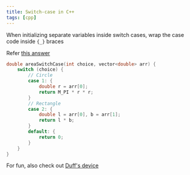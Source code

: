 ```yaml
---
title: Switch-case in C++
tags: [cpp]
---
```


When initializing separate variables inside switch cases, wrap the case code inside `{_}` braces

Refer [this answer](https://stackoverflow.com/a/11578973)

```cpp
double areaSwitchCase(int choice, vector<double> arr) {
    switch (choice) {
        // Circle
        case 1: {
            double r = arr[0];
            return M_PI * r * r;
        }
        // Rectangle
        case 2: {
            double l = arr[0], b = arr[1];
            return l * b;
        }
        default: {
            return 0;
        }
    }
}
```

For fun, also check out [Duff's device](https://belaycpp.com/2021/11/18/duffs-device-in-2021/)
